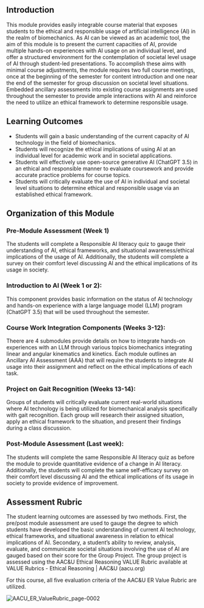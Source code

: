 ## Introduction
This module provides easily integrable course material that exposes students to the ethical and responsible usage of artificial intelligence (AI) in the realm of biomechanics.  As AI can be viewed as an academic tool, the aim of this module is to present the current capacities of AI, provide multiple hands-on experiences with AI usage on an individual level, and offer a structured environment for the contemplation of societal level usage of AI through student-led presentations.  To accomplish these aims with minimal course adjustments, the module requires two full course meetings, once at the beginning of the semester for content introduction and one near the end of the semester for group discussion on societal level situations.  Embedded ancillary assessments into existing course assignments are used throughout the semester to provide ample interactions with AI and reinforce the need to utilize an ethical framework to determine responsible usage. 

## Learning Outcomes
* Students will gain a basic understanding of the current capacity of AI technology in the field of biomechanics.
* Students will recognize the ethical implications of using AI at an individual level for academic work and in societal applications.
* Students will effectively use open-source generative AI (ChatGPT 3.5) in an ethical and responsible manner to evaluate coursework and provide accurate practice problems for course topics.
* Students will critically evaluate the use of AI in individual and societal level situations to determine ethical and responsible usage via an established ethical framework.

## Organization of this Module
### Pre-Module Assessment (Week 1)
The students will complete a Responsible AI literacy quiz to gauge their understanding of AI, ethical frameworks, and situational awareness/ethical implications of the usage of AI.  Additionally, the students will complete a survey on their comfort level discussing AI and the ethical implications of its usage in society.
### Introduction to AI (Week 1 or 2): 
This component provides basic information on the status of AI technology and hands-on experience with a large language model (LLM) program (ChatGPT 3.5) that will be used throughout the semester.
### Course Work Integration Components (Weeks 3-12): 
Theere are 4 submodules provide details on how to integrate hands-on experiences with an LLM through various topics biomechanics integrating linear and angular kinematics and kinetics.  Each module outlines an Ancillary AI Assessment (AAA) that will require the students to integrate AI usage into their assignment and reflect on the ethical implications of each task.
### Project on Gait Recognition (Weeks 13-14): 
Groups of students will critically evaluate current real-world situations where AI technology is being utilized for biomechanical analysis specifically with gait recognition.  Each group will research their assigned situation, apply an ethical framework to the situation, and present their findings during a class discussion. 
### Post-Module Assessment (Last week): 
The students will complete the same Responsible AI literacy quiz as before the module to provide quantitative evidence of a change in AI literacy.  Additionally, the students will complete the same self-efficacy survey on their comfort level discussing AI and the ethical implications of its usage in society to provide evidence of improvement.

## Assessment Rubric
The student learning outcomes are assessed by two methods.  First, the pre/post module assessment are used to gauge the degree to which students have developed the basic understanding of current AI technology, ethical frameworks, and situational awareness in relation to ethical implications of AI.  Secondary, a student’s ability to review, analysis, evaluate, and communicate societal situations involving the use of AI are gauged based on their score for the Group Project. The group project is assessed using the AAC&U Ethical Reasoning VALUE Rubric available at VALUE Rubrics - Ethical Reasoning | AAC&U (aacu.org)

For this course, all five evaluation criteria of the AAC&U ER Value Rubric are utilized. 

![AACU_ER_ValueRubric_page-0002](https://github.com/CADS-WSSU/WSSU-AI-Ethics-Modules/assets/72575247/c329d1d1-06e7-4b2a-8a6f-19fdabeb4c81)

